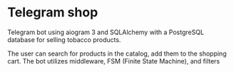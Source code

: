 # Telegram shop
Telegram bot using aiogram 3 and SQLAlchemy with a PostgreSQL database for selling tobacco products.

The user can search for products in the catalog, add them to the shopping cart. The bot utilizes middleware, FSM (Finite State Machine), and filters


